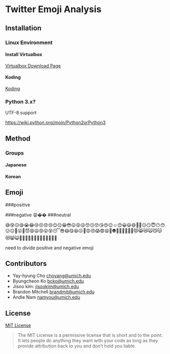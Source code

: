 # Twitter Emoji Analysis



## Installation

### Linux Environment

#### Install Virtualbox
[Virtualbox Download Page](https://www.virtualbox.org/wiki/Downloads)

#### Koding
[Koding](https://koding.com/R/bcko)

### Python 3.x?

UTF-8 support

https://wiki.python.org/moin/Python2orPython3


## Method



### Groups

#### Japanese
#### Korean
####

## Emoji 
###positive

###negative
😩��
###neutral


😅😰😥😪😭😂😢😣😞😒😌😔😁😳😛😝😜😙😗😚😘😍😉☺😊😀😃😄👳👲😑😏😇😶😯😕😐😬😮👿😈😧😦😟😲😵😴😎😷😋😆😖😤😡😠😱😨😫💩👽💀🙊🙉🙈👺👹😾😹😿🙀😼😽😻😸😺👸👼👱👵👴👩👨👧👦👶💂👷👮

need to divide positive and negative emoji

## Contributors
* Yay-hyung Cho choyang@umich.edu
* Byungcheon Ko bcko@umich.edu
* Jisoo kim: jisookim@umich.edu
* Brandon Mitchell brandmit@umich.edu
* Andie Nam namyou@umich.edu

## License
[MIT License](https://github.com/bcko/twitter_emoji/blob/master/LICENSE)
> The MIT License is a permissive license that is short and to the point. It lets people do anything they want with your code as long as they provide attribution back to you and don’t hold you liable.
